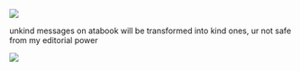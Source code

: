 ![](https://komarev.com/ghpvc/?username=craniotomy&color=red)
 
unkind messages on atabook will be transformed into kind ones, ur not safe from my editorial power

![](https://i.pinimg.com/originals/ad/86/1e/ad861e25cd5e28aec6b0896b43d644b2.gif)
